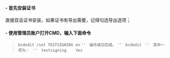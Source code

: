 


#### - 首先安装证书
  直接双击证书安装，如果证书有导出需要，记得勾选导出选项；
#### - 使用管理员账户打开CMD，输入下面命令


> `bcdedit /set TESTSIGNING on`
> `'' `
> `操作成功完成。`
> `'' `
> `bcdedit`
> `	'' `
> `其中一项为：`
> `	'' `
> `testsigning    Yes`

